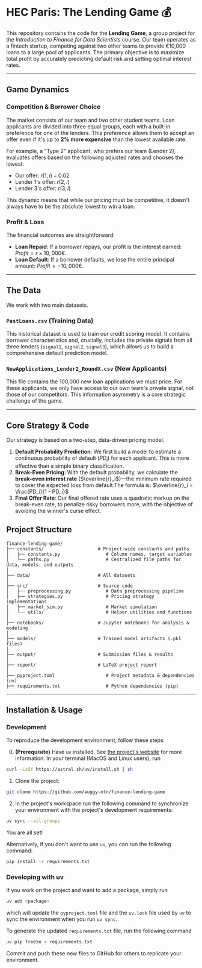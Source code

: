 # HEC Paris: The Lending Game 💰

This repository contains the code for the **Lending Game**, a group project for the *Introduction to Finance for Data Scientists* course. Our team operates as a fintech startup, competing against two other teams to provide €10,000 loans to a large pool of applicants. The primary objective is to maximize total profit by accurately predicting default risk and setting optimal interest rates.

---

## Game Dynamics

### Competition & Borrower Choice
The market consists of our team and two other student teams. Loan applicants are divided into three equal groups, each with a built-in preference for one of the lenders. This preference allows them to accept an offer even if it's up to **2% more expensive** than the lowest available rate.

For example, a "Type 2" applicant, who prefers our team (Lender 2), evaluates offers based on the following adjusted rates and chooses the lowest:
* Our offer: $r(1,i) - 0.02$ 
* Lender 1's offer: $r(2,i)$ 
* Lender 3's offer: $r(3,i)$ 

This dynamic means that while our pricing must be competitive, it doesn't always have to be the absolute lowest to win a loan.

### Profit & Loss
The financial outcomes are straightforward:
* **Loan Repaid**: If a borrower repays, our profit is the interest earned: $Profit = r \times 10,000€$.
* **Loan Default**: If a borrower defaults, we lose the entire principal amount: $Profit = -10,000€$.

---

## The Data

We work with two main datasets.

### `PastLoans.csv` (Training Data)
This historical dataset is used to train our credit scoring model. It contains borrower characteristics and, crucially, includes the private signals from all three lenders (`signal1`, `signal2`, `signal3`), which allows us to build a comprehensive default prediction model.

### `NewApplications_Lender2_RoundX.csv` (New Applicants)
This file contains the 100,000 new loan applications we must price. For these applicants, we only have access to our own team's private signal, not those of our competitors. This information asymmetry is a core strategic challenge of the game.

---

## Core Strategy & Code

Our strategy is based on a two-step, data-driven pricing model.

1.  **Default Probability Prediction**: We first build a model to estimate a continuous probability of default ($PD_i$) for each applicant. This is more effective than a simple binary classification.
2.  **Break-Even Pricing**: With the default probability, we calculate the **break-even interest rate** ($\overline{r}_i$)—the minimum rate required to cover the expected loss from default.The formula is:
    $\overline{r}_i = \frac{PD_i}{1 - PD_i}$
3.  **Final Offer Rate**: Our final offered rate uses a quadratic markup on the break-even rate, to penalize risky borrowers more, with the objective of avoiding the winner's curse effect.


## Project Structure

```
finance-lending-game/
├── constants/                    # Project-wide constants and paths
│   ├── constants.py                 # Column names, target variables
│   └── paths.py                     # Centralized file paths for data, models, and outputs
│
├── data/                         # All datasets
│
├── src/                          # Source code
│   ├── preprocessing.py             # Data preprocessing pipeline
│   ├── strategies.py                # Pricing strategy implementations
│   ├── market_sim.py                # Market simulation
│   └── utils/                       # Helper utilities and functions
│
├── notebooks/                    # Jupyter notebooks for analysis & modeling
│
├── models/                       # Trained model artifacts (.pkl files)
│
├── output/                       # Submission files & results
│
├── report/                       # LaTeX project report
│
├── pyproject.toml                   # Project metadata & dependencies (uv)
├── requirements.txt                 # Python dependencies (pip)
```

---

## Installation & Usage

### Development
To reproduce the development environment, follow these steps:

0. **(Prerequisite)** Have ```uv``` installed. See [the project's website](https://docs.astral.sh/uv/) for more information. In your terminal (MacOS and Linux users), run 
```zsh
curl -LsSf https://astral.sh/uv/install.sh | sh
```

1. Clone the project:
```zsh
git clone https://github.com/auggy-ntn/finance-lending-game
```

2. In the project's workspace run the following command to synchronize your environment with the project's development requirements:
```zsh
uv sync --all-groups
```
You are all set!

Alternatively, if you don't want to use ```uv```, you can run the following command:
```zsh
pip install -r requirements.txt
```

### Developing with uv

If you work on the project and want to add a package, simply run
```zsh
uv add <package>
``` 
which will update the ```pyproject.toml``` file and the ```uv.lock``` file used by ```uv``` to sync the environment when you run ```uv sync```.

To generate the updated ```requirements.txt``` file, run the following command
```zsh
uv pip freeze > requirements.txt
```

Commit and push these new files to GitHub for others to replicate your environment.
